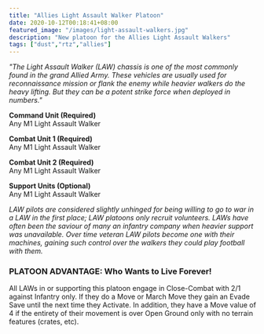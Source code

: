 ```yaml
---
title: "Allies Light Assault Walker Platoon"
date: 2020-10-12T00:18:41+08:00
featured_image: "/images/light-assault-walkers.jpg"
description: "New platoon for the Allies Light Assault Walkers"
tags: ["dust","rtz","allies"]
---
```

*"The Light Assault Walker (LAW) chassis is one of the most commonly found in the grand Allied Army. These vehicles are usually used for reconnaissance mission or flank the enemy while heavier walkers do the heavy lifting. But they can be a potent strike force when deployed in numbers."*

**Command Unit (Required)**  
Any M1 Light Assault Walker

**Combat Unit 1 (Required)**  
Any M1 Light Assault Walker

**Combat Unit 2 (Required)**  
Any M1 Light Assault Walker

**Support Units (Optional)**  
Any M1 Light Assault Walker

*LAW pilots are considered slightly unhinged for being willing to go to war in a LAW in the first place; LAW platoons only recruit volunteers. LAWs have often been the saviour of many an infantry company when heavier support was unavailable. Over time veteran LAW pilots become one with their machines, gaining such control over the walkers they could play football with them.*

### PLATOON ADVANTAGE: Who Wants to Live Forever!
All LAWs in or supporting this platoon engage in Close-Combat with 2/1 against Infantry only. If they do a Move or March Move they gain an Evade Save until the next time they Activate. In addition, they have a Move value of 4 if the entirety of their movement is over Open Ground only with no terrain features (crates, etc).
